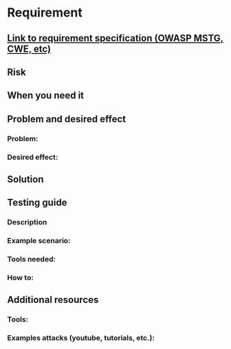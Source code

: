 # Requirement
## [Link to requirement specification (OWASP MSTG, CWE, etc)](https://)
<!-- Short description of the requirement. -->

## Risk
<!--
Risk explanation of the feature not being implemented properly in the project.
This should provide information that will persuade non-tech product owners
to invest into improving the security of the project.
-->

## When you need it
<!--
List of factors that help to decide if your
project needs this security requirement to be implemented.
This can include things like application target,
vulnerable logic flows or specific features.
-->

## Problem and desired effect
### Problem:
<!-- Initial state of the project without secure implementation. (AS IS) -->

### Desired effect:
<!-- Desired state of the project with proper security measures. (TO BE) -->

## Solution
<!--
Proposed solution.
Depending on a requirement this can be a description of general improvements
or even detailed implementation steps with code examples.
This section should provide guidance for developers
of each major platform (Android, iOS, React Native or Flutter).
-->

## Testing guide
### Description
<!--
Brief description of desired effect.
(how application should behave with proper implementation)
-->

### Example scenario:
<!--
Example scenario describing how application
should behave with proper implementation.
-->

### Tools needed:
<!-- List of tools required to perform test of the implementation. -->

### How to:
<!--
Step by step guide with instructions how to perform an 'attack'
that will test if everything was properly implemented.
-->

## Additional resources
### Tools:
<!--
List of links to required tools download sites
and articles explaining how to use them.
-->

### Examples attacks (youtube, tutorials, etc.):
<!--
List of links to articles explaining in bigger detail
how described vulnerability can be exploited.
-->
